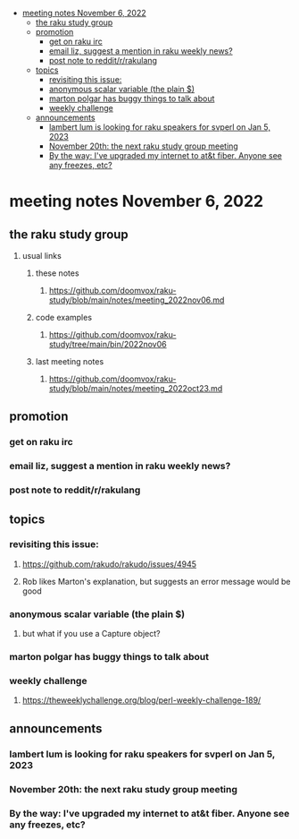 - [meeting notes November 6, 2022](#org7eef937)
  - [the raku study group](#orgdcc5bc7)
  - [promotion](#orgd991ce3)
    - [get on raku irc](#orge16035a)
    - [email liz, suggest a mention in raku weekly news?](#org1aa6b79)
    - [post note to reddit/r/rakulang](#org4a1d71b)
  - [topics](#orgefe7adb)
    - [revisiting this issue:](#orgdad7ca7)
    - [anonymous scalar variable (the plain $)](#orgdffe4c7)
    - [marton polgar has buggy things to talk about](#org5b74da0)
    - [weekly challenge](#org32de995)
  - [announcements](#org548e34c)
    - [lambert lum is looking for raku speakers for svperl on Jan 5, 2023](#org003aab2)
    - [November 20th: the next raku study group meeting](#orgb2b1285)
    - [By the way: I've upgraded my internet to at&t fiber.  Anyone see any freezes, etc?](#org8b91c65)


<a id="org7eef937"></a>

# meeting notes November 6, 2022


<a id="orgdcc5bc7"></a>

## the raku study group

1.  usual links

    1.  these notes
    
        1.  <https://github.com/doomvox/raku-study/blob/main/notes/meeting_2022nov06.md>
    
    2.  code examples
    
        1.  <https://github.com/doomvox/raku-study/tree/main/bin/2022nov06>
    
    3.  last meeting notes
    
        1.  <https://github.com/doomvox/raku-study/blob/main/notes/meeting_2022oct23.md>


<a id="orgd991ce3"></a>

## promotion


<a id="orge16035a"></a>

### get on raku irc


<a id="org1aa6b79"></a>

### email liz, suggest a mention in raku weekly news?


<a id="org4a1d71b"></a>

### post note to reddit/r/rakulang


<a id="orgefe7adb"></a>

## topics


<a id="orgdad7ca7"></a>

### revisiting this issue:

1.  <https://github.com/rakudo/rakudo/issues/4945>

2.  Rob likes Marton's explanation, but suggests an error message would be good


<a id="orgdffe4c7"></a>

### anonymous scalar variable (the plain $)

1.  but what if you use a Capture object?


<a id="org5b74da0"></a>

### marton polgar has buggy things to talk about


<a id="org32de995"></a>

### weekly challenge

1.  <https://theweeklychallenge.org/blog/perl-weekly-challenge-189/>


<a id="org548e34c"></a>

## announcements


<a id="org003aab2"></a>

### lambert lum is looking for raku speakers for svperl on Jan 5, 2023


<a id="orgb2b1285"></a>

### November 20th: the next raku study group meeting


<a id="org8b91c65"></a>

### By the way: I've upgraded my internet to at&t fiber.  Anyone see any freezes, etc?
